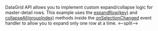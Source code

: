 DataGrid API allows you to implement custom expand/collapse logic for master-detail rows. This example uses the [expandRow(key)](/Documentation/ApiReference/UI_Components/dxDataGrid/Methods/#expandRowkey) and [collapseAll(groupIndex)](/Documentation/ApiReference/UI_Components/dxDataGrid/Methods/#collapseAllgroupIndex) methods inside the [onSelectionChanged](/Documentation/ApiReference/UI_Components/dxDataGrid/Configuration/#onSelectionChanged) event handler to allow you to expand only one row at a time.
<--split-->
